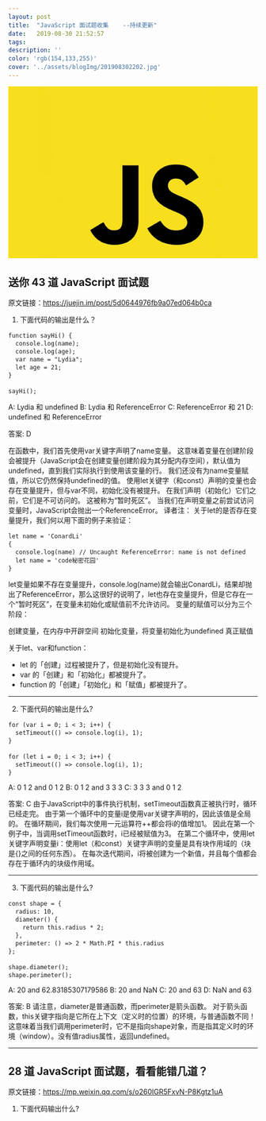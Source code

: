 ```yaml
---
layout: post
title:  "JavaScript 面试题收集    --持续更新"
date:   2019-08-30 21:52:57
tags: 
description: ''
color: 'rgb(154,133,255)'
cover: '../assets/blogImg/201908302202.jpg'
---
```



![](../assets/blogImg/201908302202.jpg)

## 送你 43 道 JavaScript 面试题

原文链接：https://juejin.im/post/5d0644976fb9a07ed064b0ca

1. 下面代码的输出是什么？

```
function sayHi() {
  console.log(name);
  console.log(age);
  var name = "Lydia";
  let age = 21;
}

sayHi();
```
A: Lydia 和 undefined
B: Lydia 和 ReferenceError
C: ReferenceError 和 21
D: undefined 和 ReferenceError

答案: D
<!--more-->

在函数中，我们首先使用var关键字声明了name变量。 这意味着变量在创建阶段会被提升（JavaScript会在创建变量创建阶段为其分配内存空间），默认值为undefined，直到我们实际执行到使用该变量的行。 我们还没有为name变量赋值，所以它仍然保持undefined的值。
使用let关键字（和const）声明的变量也会存在变量提升，但与var不同，初始化没有被提升。 在我们声明（初始化）它们之前，它们是不可访问的。 这被称为“暂时死区”。 当我们在声明变量之前尝试访问变量时，JavaScript会抛出一个ReferenceError。
译者注：
关于let的是否存在变量提升，我们何以用下面的例子来验证：
```
let name = 'ConardLi'
{
  console.log(name) // Uncaught ReferenceError: name is not defined
  let name = 'code秘密花园'
}
```
let变量如果不存在变量提升，console.log(name)就会输出ConardLi，结果却抛出了ReferenceError，那么这很好的说明了，let也存在变量提升，但是它存在一个“暂时死区”，在变量未初始化或赋值前不允许访问。
变量的赋值可以分为三个阶段：

创建变量，在内存中开辟空间
初始化变量，将变量初始化为undefined
真正赋值

关于let、var和function：

- let 的「创建」过程被提升了，但是初始化没有提升。
- var 的「创建」和「初始化」都被提升了。
- function 的「创建」「初始化」和「赋值」都被提升了。

----

2. 下面代码的输出是什么?

```
for (var i = 0; i < 3; i++) {
  setTimeout(() => console.log(i), 1);
}

for (let i = 0; i < 3; i++) {
  setTimeout(() => console.log(i), 1);
}
```
A: 0 1 2 and 0 1 2
B: 0 1 2 and 3 3 3
C: 3 3 3 and 0 1 2

答案: C
由于JavaScript中的事件执行机制，setTimeout函数真正被执行时，循环已经走完。 由于第一个循环中的变量i是使用var关键字声明的，因此该值是全局的。 在循环期间，我们每次使用一元运算符++都会将i的值增加1。 因此在第一个例子中，当调用setTimeout函数时，i已经被赋值为3。
在第二个循环中，使用let关键字声明变量i：使用let（和const）关键字声明的变量是具有块作用域的（块是{}之间的任何东西）。 在每次迭代期间，i将被创建为一个新值，并且每个值都会存在于循环内的块级作用域。

----

3. 下面代码的输出是什么?

```
const shape = {
  radius: 10,
  diameter() {
    return this.radius * 2;
  },
  perimeter: () => 2 * Math.PI * this.radius
};

shape.diameter();
shape.perimeter();
```
A: 20 and 62.83185307179586
B: 20 and NaN
C: 20 and 63
D: NaN and 63

答案: B
请注意，diameter是普通函数，而perimeter是箭头函数。
对于箭头函数，this关键字指向是它所在上下文（定义时的位置）的环境，与普通函数不同！ 这意味着当我们调用perimeter时，它不是指向shape对象，而是指其定义时的环境（window）。没有值radius属性，返回undefined。

----



## 28 道 JavaScript 面试题，看看能错几道？

原文链接：https://mp.weixin.qq.com/s/o260IGR5FxvN-P8Kgtz1uA

1.  下面代码输出什么?

